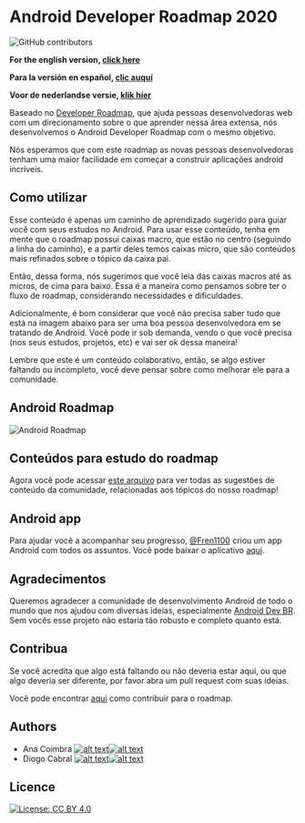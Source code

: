 # Android Developer Roadmap 2020

![GitHub contributors](https://img.shields.io/github/contributors/anacoimbrag/android-developer-roadmap.svg?style=flat-square)

**For the english version, [click here](./README.md)**

**Para la versión en español, [clic auquí](./README_ES.md)**

**Voor de nederlandse versie, [klik hier](./README_NL.md)**

Baseado no [Developer Roadmap](https://github.com/kamranahmedse/developer-roadmap), que ajuda pessoas desenvolvedoras web com um direcionamento sobre o que aprender nessa área extensa, nós desenvolvemos o Android Developer Roadmap com o mesmo objetivo.

Nós esperamos que com este roadmap as novas pessoas desenvolvedoras tenham uma maior facilidade em começar a construir aplicações android incríveis.

## Como utilizar

Esse conteúdo é apenas um caminho de aprendizado sugerido para guiar você com seus estudos no Android. Para usar esse conteúdo, tenha em mente que o roadmap possui caixas macro, que estão no centro (seguindo a linha do caminho), e a partir deles temos caixas micro, que são conteúdos mais refinados sobre o tópico da caixa pai.

Então, dessa forma, nós sugerimos que você leia das caixas macros até as micros, de cima para baixo. Essa é a maneira como pensamos sobre ter o fluxo de roadmap, considerando necessidades e dificuldades.

Adicionalmente, é bom considerar que você não precisa saber tudo que está na imagem abaixo para ser uma boa pessoa desenvolvedora em se tratando de Android. Você pode ir sob demanda, vendo o que você precisa (nos seus estudos, projetos, etc) e vai ser ok dessa maneira!

Lembre que este é um conteúdo colaborativo, então, se algo estiver faltando ou incompleto, você deve pensar sobre como melhorar ele para a comunidade.

## Android Roadmap

![Android Roadmap](./images/android_roadmap.png)

## Conteúdos para estudo do roadmap

Agora você pode acessar [este arquivo](https://github.com/mobile-roadmap/android-developer-roadmap/blob/master/ROADMAP_STUDY_CONTENT.md) para ver todas as sugestões de conteúdo da comunidade, relacionadas aos tópicos do nosso roadmap!

## Android app

Para ajudar você a acompanhar seu progresso, [@Fren1100](https://github.com/Fren1100) criou um app Android com todos os assuntos. Você pode baixar o aplicativo [aqui](https://play.google.com/store/apps/details?id=com.fren.androiddeveloperroadmap).

## Agradecimentos 

Queremos agradecer a comunidade de desenvolvimento Android de todo o mundo que nos ajudou com diversas ideias, especialmente [Android Dev BR](https://github.com/androiddevbr). Sem vocês esse projeto não estaria tão robusto e completo quanto está.

## Contribua

Se você acredita que algo está faltando ou não deveria estar aqui, ou que algo deveria ser diferente, por favor abra um pull request com suas ideias.

Você pode encontrar [aqui](./docs/contributing_pt_br.md) como contribuir para o roadmap.

## Authors

[1.1]: http://i.imgur.com/wWzX9uB.png "me siga no twitter"
[2.1]: http://i.imgur.com/9I6NRUm.png "me siga no github"

[1]: https://twitter.com/anacoimbrag
[2]: https://github.com/anacoimbrag
[3]: https://twitter.com/DrCabrales
[4]: https://github.com/drcabral/

- Ana Coimbra [![alt text][1.1]][1][![alt text][2.1]][2]
- Diogo Cabral [![alt text][1.1]][3][![alt text][2.1]][4]

## Licence

[![License: CC BY 4.0](https://img.shields.io/badge/License-CC%20BY%204.0-lightgrey.svg)](https://creativecommons.org/licenses/by/4.0/)
